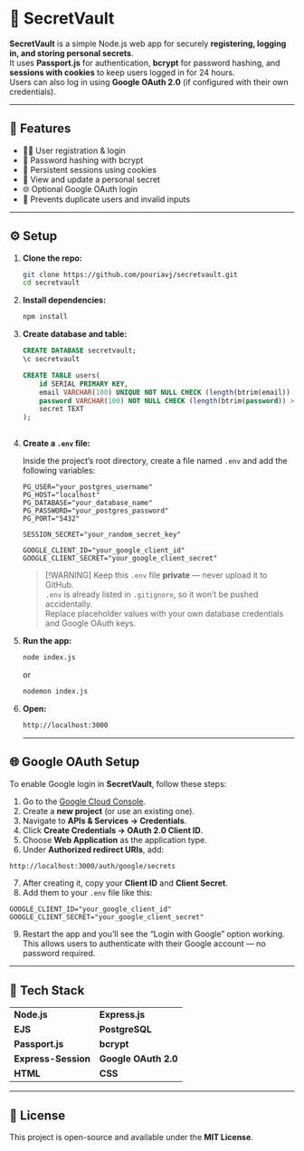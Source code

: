 # 🔐 SecretVault

**SecretVault** is a simple Node.js web app for securely **registering, logging in, and storing personal secrets**.  
It uses **Passport.js** for authentication, **bcrypt** for password hashing, and **sessions with cookies** to keep users logged in for 24 hours.  
Users can also log in using **Google OAuth 2.0** (if configured with their own credentials).

---

## 🚀 Features

- 🧍‍♂️ User registration & login  
- 🔑 Password hashing with bcrypt  
- 🍪 Persistent sessions using cookies  
- 🔐 View and update a personal secret  
- 🌐 Optional Google OAuth login  
- 🧾 Prevents duplicate users and invalid inputs  

---

## ⚙️ Setup

1. **Clone the repo:**
   ```bash
   git clone https://github.com/pouriavj/secretvault.git
   cd secretvault
   ```
2. **Install dependencies:**
   ```bash
   npm install

   ```
3. **Create database and table:**
   ```sql
   CREATE DATABASE secretvault;
   \c secretvault
   
   CREATE TABLE users(
	   id SERIAL PRIMARY KEY,
	   email VARCHAR(100) UNIQUE NOT NULL CHECK (length(btrim(email)) > 0),
	   password VARCHAR(100) NOT NULL CHECK (length(btrim(password)) > 0),
       secret TEXT
   );
      
   ```
4. **Create a `.env` file:**

   	Inside the project’s root directory, create a file named `.env` and add the following variables:

	```env
	PG_USER="your_postgres_username"
	PG_HOST="localhost"
	PG_DATABASE="your_database_name"
	PG_PASSWORD="your_postgres_password"
	PG_PORT="5432"
	
	SESSION_SECRET="your_random_secret_key"
	
	GOOGLE_CLIENT_ID="your_google_client_id"
	GOOGLE_CLIENT_SECRET="your_google_client_secret"
	```
 	> \[!WARNING\]
	> Keep this `.env` file **private** — never upload it to GitHub.  
	> `.env` is already listed in `.gitignore`, so it won’t be pushed accidentally.  
	> Replace placeholder values with your own database credentials and Google OAuth keys.

 
5. **Run the app:**
   ```bash
   node index.js

   ```
   or
   ```bash
   nodemon index.js

   ```
6. **Open:**
   ```bash
   http://localhost:3000

   ```

   ---

## 🌐 Google OAuth Setup

To enable Google login in **SecretVault**, follow these steps:

1. Go to the [Google Cloud Console](https://console.cloud.google.com/).  
2. Create a **new project** (or use an existing one).  
3. Navigate to **APIs & Services → Credentials**.  
4. Click **Create Credentials → OAuth 2.0 Client ID**.  
5. Choose **Web Application** as the application type.  
6. Under **Authorized redirect URIs**, add:
```bash
http://localhost:3000/auth/google/secrets
```
7. After creating it, copy your **Client ID** and **Client Secret**.  
8. Add them to your `.env` file like this:
```env
GOOGLE_CLIENT_ID="your_google_client_id"
GOOGLE_CLIENT_SECRET="your_google_client_secret"
```
9. Restart the app and you’ll see the “Login with Google” option working.
This allows users to authenticate with their Google account — no password required.

---

## 🧰 Tech Stack

<table>
  <tr>
    <td><b>Node.js</b></td>
    <td><b>Express.js</b></td>
  </tr>
  <tr>
    <td><b>EJS</b></td>
    <td><b>PostgreSQL</b></td>
  </tr>
  <tr>
    <td><b>Passport.js</b></td>
    <td><b>bcrypt</b></td>
  </tr>
  <tr>
    <td><b>Express-Session</b></td>
    <td><b>Google OAuth 2.0</b></td>
  </tr>
  <tr>
    <td><b>HTML</b></td>
    <td><b>CSS</b></td>
  </tr>
</table>

---

## 📜 License

This project is open-source and available under the **MIT License**.  

